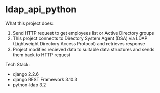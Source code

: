 # ldap_api_python

What this project does:
1. Send HTTP request to get employees list or Active Directory groups
2. This project connects to Directory System Agent (DSA) via LDAP (Lightweight Directory Access Protocol) and retrieves response
3. Project modifies recieved data to suitable data structures and sends them back to HTTP request

Tech Stack:
- django 2.2.6
- django REST Framework 3.10.3
- python-ldap 3.2
